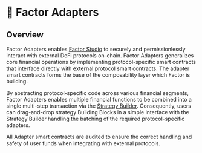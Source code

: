 # 🔌 Factor Adapters

## Overview

Factor Adapters enables [Factor Studio](../factor-studio/factor-studio/) to securely and permissionlessly interact with external DeFi protocols on-chain. Factor Adapters generalizes core financial operations by implementing protocol-specific smart contracts that interface directly with external protocol smart contracts. The adapter smart contracts forms the base of the composability layer which Factor is building.

By abstracting protocol-specific code across various financial segments, Factor Adapters enables multiple financial functions to be combined into a single multi-step transaction via the [Strategy Builder](../factor-studio/strategy-builder.md). Consequently, users can drag-and-drop strategy Building Blocks in a simple interface with the Strategy Builder handling the batching of the required protocol-specific adapters.

All Adapter smart contracts are audited to ensure the correct handling and safety of user funds when integrating with external protocols.
